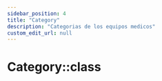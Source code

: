```yaml
---
sidebar_position: 4
title: "Category"
description: "Categorias de los equipos medicos"
custom_edit_url: null
---
```


# Category::class